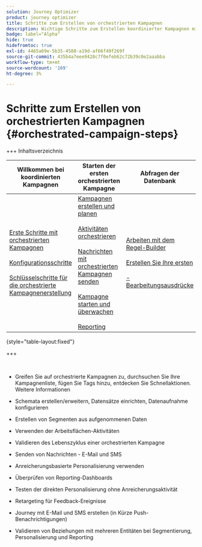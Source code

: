 ```yaml
---
solution: Journey Optimizer
product: journey optimizer
title: Schritte zum Erstellen von orchestrierten Kampagnen
description: Wichtige Schritte zum Erstellen koordinierter Kampagnen mit Adobe Journey Optimizer
badge: label="Alpha"
hide: true
hidefromtoc: true
exl-id: 4465a69e-5b35-4580-a19d-af66f49f269f
source-git-commit: 435b4a7eee9428c7f0efeb62c72b39c0e2aaabba
workflow-type: tm+mt
source-wordcount: '169'
ht-degree: 3%

---
```


# Schritte zum Erstellen von orchestrierten Kampagnen {#orchestrated-campaign-steps}

+++ Inhaltsverzeichnis

| Willkommen bei koordinierten Kampagnen | Starten der ersten orchestrierten Kampagne | Abfragen der Datenbank | Orchestrierte Kampagnenaktivitäten |
|---|---|---|---|
| [Erste Schritte mit orchestrierten Kampagnen](gs-orchestrated-campaigns.md)<br/><br/>[Konfigurationsschritte](configuration-steps.md)<br/><br/>[Schlüsselschritte für die orchestrierte Kampagnenerstellung](gs-campaign-creation.md) | [Kampagnen erstellen und planen](create-orchestrated-campaign.md)<br/><br/>[ Aktivitäten orchestrieren](orchestrate-activities.md)<br/><br/>[ Nachrichten mit orchestrierten Kampagnen senden](send-messages.md)<br/><br/>[Kampagne starten und überwachen](start-monitor-campaigns.md)<br/><br/>[Reporting](reporting-campaigns.md) | [Arbeiten mit dem Regel-Builder](orchestrated-rule-builder.md)<br/><br/>[Erstellen Sie Ihre ersten ](build-query.md)<br/><br/>[-Bearbeitungsausdrücke](edit-expressions.md) | [Erste Schritte mit Aktivitäten](activities/about-activities.md)<br/><br/>Aktivitäten:<br/>[Und-Verknüpfung](activities/and-join.md) - [Zielgruppe aufbauen](activities/build-audience.md) - [Dimensionsänderung](activities/change-dimension.md) - [Kombinieren](activities/combine.md) - [Deduplizierung](activities/enrichment.md) - [Verzweigung](activities/fork.md) - [Abstimmung](activities/reconciliation.md) - [Aufspaltung](activities/split.md) [&#128279;](activities/wait.md) Warten[&#128279;](activities/deduplication.md)  |

{style="table-layout:fixed"}

+++

<br/>

* Greifen Sie auf orchestrierte Kampagnen zu, durchsuchen Sie Ihre Kampagnenliste, fügen Sie Tags hinzu, entdecken Sie Schnellaktionen. Weitere Informationen
* Schemata erstellen/erweitern, Datensätze einrichten, Datenaufnahme konfigurieren

* Erstellen von Segmenten aus aufgenommenen Daten
* Verwenden der Arbeitsflächen-Aktivitäten
* Validieren des Lebenszyklus einer orchestrierten Kampagne

* Senden von Nachrichten - E-Mail und SMS
* Anreicherungsbasierte Personalisierung verwenden
* Überprüfen von Reporting-Dashboards

* Testen der direkten Personalisierung ohne Anreicherungsaktivität
* Retargeting für Feedback-Ereignisse
* Journey mit E-Mail und SMS erstellen (in Kürze Push-Benachrichtigungen)

* Validieren von Beziehungen mit mehreren Entitäten bei Segmentierung, Personalisierung und Reporting



